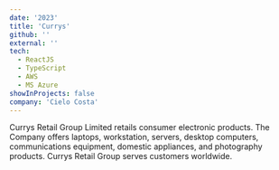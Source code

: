```yaml
---
date: '2023'
title: 'Currys'
github: ''
external: ''
tech:
  - ReactJS
  - TypeScript
  - AWS
  - MS Azure
showInProjects: false
company: 'Cielo Costa'
---
```


Currys Retail Group Limited retails consumer electronic products. The Company offers laptops, workstation, servers, desktop computers, communications equipment, domestic appliances, and photography products. Currys Retail Group serves customers worldwide.
